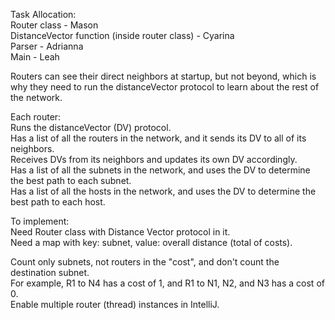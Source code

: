 Task Allocation:  
Router class - Mason  
DistanceVector function (inside router class) - Cyarina   
Parser - Adrianna  
Main - Leah  

Routers can see their direct neighbors at startup, but not beyond, which is why they need to run the distanceVector protocol to learn about the rest of the network.  

Each router:  
Runs the distanceVector (DV) protocol.  
Has a list of all the routers in the network, and it sends its DV to all of its neighbors.   
Receives DVs from its neighbors and updates its own DV accordingly.   
Has a list of all the subnets in the network, and uses the DV to determine the best path to each subnet.   
Has a list of all the hosts in the network, and uses the DV to determine the best path to each host. 

To implement:  
Need Router class with Distance Vector protocol in it.  
Need a map with key: subnet, value: overall distance (total of costs).  
 
Count only subnets, not routers in the "cost", and don't count the destination subnet.  
For example, R1 to N4 has a cost of 1, and R1 to N1, N2, and N3 has a cost of 0.  
Enable multiple router (thread) instances in IntelliJ.  
